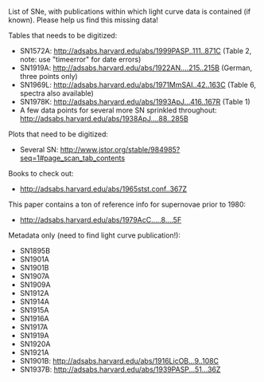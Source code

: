 List of SNe, with publications within which light curve data is contained (if known). Please help us find this missing data!

Tables that needs to be digitized:
* SN1572A: http://adsabs.harvard.edu/abs/1999PASP..111..871C (Table 2, note: use "timeerror" for date errors)
* SN1919A: http://adsabs.harvard.edu/abs/1922AN....215..215B (German, three points only)
* SN1969L: http://adsabs.harvard.edu/abs/1971MmSAI..42..163C (Table 6, spectra also available)
* SN1978K: http://adsabs.harvard.edu/abs/1993ApJ...416..167R (Table 1)
* A few data points for several more SN sprinkled throughout: http://adsabs.harvard.edu/abs/1938ApJ....88..285B

Plots that need to be digitized:
* Several SN: http://www.jstor.org/stable/984985?seq=1#page_scan_tab_contents

Books to check out:
* http://adsabs.harvard.edu/abs/1965stst.conf..367Z

This paper contains a ton of reference info for supernovae prior to 1980:
* http://adsabs.harvard.edu/abs/1979AcC.....8....5F

Metadata only (need to find light curve publication!):
* SN1895B
* SN1901A
* SN1901B
* SN1907A
* SN1909A
* SN1912A
* SN1914A
* SN1915A
* SN1916A
* SN1917A
* SN1919A
* SN1920A
* SN1921A
* SN1901B: http://adsabs.harvard.edu/abs/1916LicOB...9..108C
* SN1937B: http://adsabs.harvard.edu/abs/1939PASP...51...36Z
